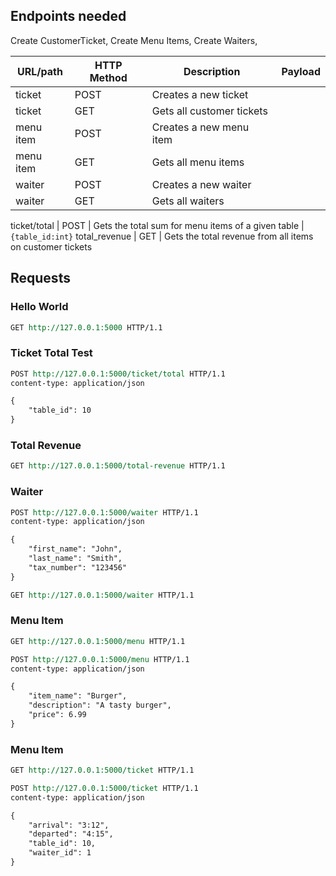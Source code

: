 ## Endpoints needed


Create CustomerTicket, Create Menu Items, Create Waiters,

URL/path            | HTTP Method | Description                                                         | Payload
---------           | ----------- | ------------------------------------------------------------------- | ----
ticket              | POST        | Creates a new ticket
ticket              | GET         | Gets all customer tickets
menu item           | POST        | Creates a new menu item
menu item           | GET         | Gets all menu items
waiter              | POST        | Creates a new waiter
waiter              | GET         | Gets all waiters

ticket/total        | POST        | Gets the total sum for menu items of a given table                 | `{table_id:int}`
total_revenue       | GET         | Gets the total revenue from all items on customer tickets

## 


## Requests

### Hello World
```rest
GET http://127.0.0.1:5000 HTTP/1.1
```

### Ticket Total Test
```rest
POST http://127.0.0.1:5000/ticket/total HTTP/1.1
content-type: application/json

{
    "table_id": 10
}
```

### Total Revenue

```rest
GET http://127.0.0.1:5000/total-revenue HTTP/1.1
```

### Waiter

```rest
POST http://127.0.0.1:5000/waiter HTTP/1.1
content-type: application/json

{
    "first_name": "John",
    "last_name": "Smith",
    "tax_number": "123456"
}
```

```rest
GET http://127.0.0.1:5000/waiter HTTP/1.1
```

### Menu Item
```rest
GET http://127.0.0.1:5000/menu HTTP/1.1
```

```rest
POST http://127.0.0.1:5000/menu HTTP/1.1
content-type: application/json

{
    "item_name": "Burger",
    "description": "A tasty burger",
    "price": 6.99
}
```




### Menu Item
```rest
GET http://127.0.0.1:5000/ticket HTTP/1.1
```

```rest
POST http://127.0.0.1:5000/ticket HTTP/1.1
content-type: application/json

{
    "arrival": "3:12",
    "departed": "4:15",
    "table_id": 10,
    "waiter_id": 1
}
```
